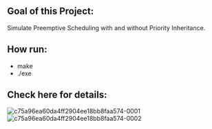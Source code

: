 ## Goal of this Project:
Simulate Preemptive Scheduling with and without Priority Inheritance. 

## How run:
 - make 
 - ./exe
 
## Check here for details: 

![c75a96ea60da4ff2904ee18bb8faa574-0001](https://user-images.githubusercontent.com/48532935/192062076-7dff4bee-6193-4672-8a69-aea940454306.jpg)
![c75a96ea60da4ff2904ee18bb8faa574-0002](https://user-images.githubusercontent.com/48532935/192062087-ea3e744e-a022-4881-8db5-a38b68746a19.jpg)
